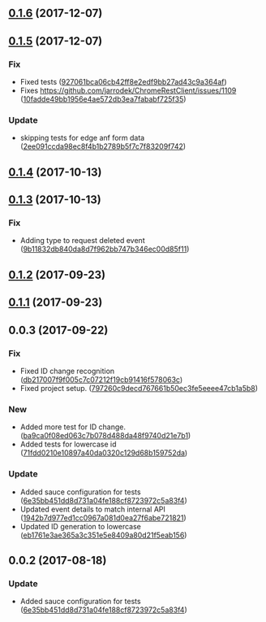 <a name="0.1.6"></a>
## [0.1.6](https://github.com/advanced-rest-client/request-saver/compare/0.1.5...0.1.6) (2017-12-07)




<a name="0.1.5"></a>
## [0.1.5](https://github.com/advanced-rest-client/request-saver/compare/0.1.4...0.1.5) (2017-12-07)


### Fix

* Fixed tests ([927061bca06cb42ff8e2edf9bb27ad43c9a364af](https://github.com/advanced-rest-client/request-saver/commit/927061bca06cb42ff8e2edf9bb27ad43c9a364af))
* Fixes https://github.com/jarrodek/ChromeRestClient/issues/1109 ([10fadde49bb1956e4ae572db3ea7fababf725f35](https://github.com/advanced-rest-client/request-saver/commit/10fadde49bb1956e4ae572db3ea7fababf725f35))

### Update

* skipping tests for edge anf form data ([2ee091ccda98ec8f4b1b2789b5f7c7f83209f742](https://github.com/advanced-rest-client/request-saver/commit/2ee091ccda98ec8f4b1b2789b5f7c7f83209f742))



<a name="0.1.4"></a>
## [0.1.4](https://github.com/advanced-rest-client/request-saver/compare/0.1.3...0.1.4) (2017-10-13)




<a name="0.1.3"></a>
## [0.1.3](https://github.com/advanced-rest-client/request-saver/compare/0.1.2...0.1.3) (2017-10-13)


### Fix

* Adding type to request deleted event ([9b11832db840da8d7f962bb747b346ec00d85f11](https://github.com/advanced-rest-client/request-saver/commit/9b11832db840da8d7f962bb747b346ec00d85f11))



<a name="0.1.2"></a>
## [0.1.2](https://github.com/advanced-rest-client/request-saver/compare/0.1.1...0.1.2) (2017-09-23)




<a name="0.1.1"></a>
## [0.1.1](https://github.com/advanced-rest-client/request-saver/compare/0.0.3...0.1.1) (2017-09-23)




<a name="0.0.3"></a>
## 0.0.3 (2017-09-22)


### Fix

* Fixed ID change recognition ([db217007f9f005c7c07212f19cb91416f578063c](https://github.com/advanced-rest-client/request-saver/commit/db217007f9f005c7c07212f19cb91416f578063c))
* Fixed project setup. ([797260c9decd767661b50ec3fe5eeee47cb1a5b8](https://github.com/advanced-rest-client/request-saver/commit/797260c9decd767661b50ec3fe5eeee47cb1a5b8))

### New

* Added more test for ID change. ([ba9ca0f08ed063c7b078d488da48f9740d21e7b1](https://github.com/advanced-rest-client/request-saver/commit/ba9ca0f08ed063c7b078d488da48f9740d21e7b1))
* Added tests for lowercase id ([71fdd0210e10897a40da0320c129d68b159752da](https://github.com/advanced-rest-client/request-saver/commit/71fdd0210e10897a40da0320c129d68b159752da))

### Update

* Added sauce configuration for tests ([6e35bb451dd8d731a04fe188cf8723972c5a83f4](https://github.com/advanced-rest-client/request-saver/commit/6e35bb451dd8d731a04fe188cf8723972c5a83f4))
* Updated event details to match internal API ([1942b7d977ed1cc0967a081d0ea27f6abe721821](https://github.com/advanced-rest-client/request-saver/commit/1942b7d977ed1cc0967a081d0ea27f6abe721821))
* Updated ID generation to lowercase ([eb1761e3ae365a3c351e5e8409a80d21f5eab156](https://github.com/advanced-rest-client/request-saver/commit/eb1761e3ae365a3c351e5e8409a80d21f5eab156))



<a name="0.0.2"></a>
## 0.0.2 (2017-08-18)


### Update

* Added sauce configuration for tests ([6e35bb451dd8d731a04fe188cf8723972c5a83f4](https://github.com/advanced-rest-client/request-saver/commit/6e35bb451dd8d731a04fe188cf8723972c5a83f4))



